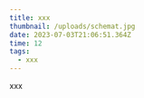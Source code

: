 ```yaml
---
title: xxx
thumbnail: /uploads/schemat.jpg
date: 2023-07-03T21:06:51.364Z
time: 12
tags:
  - xxx
---
```

x﻿xx